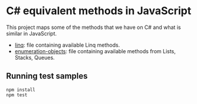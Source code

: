 # C# equivalent methods in JavaScript

This project maps some of the methods that we have on C# and what is similar in JavaScript.

 - [linq](linq.md): file containing available Linq methods.
 - [enumeration-objects](enumeration-objects.md): file containing available methods from Lists, Stacks, Queues.


## Running test samples

```
npm install
npm test
```